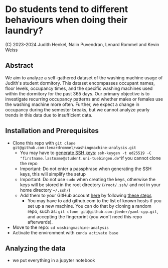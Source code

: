 # Do students tend to different behaviours when doing their laundry?
(C) 2023-2024 Judith Henkel, Nalin Puvendran, Lenard Rommel and Kevin Weiss

## Abstract
We aim to analyze a self-gathered dataset of the washing machine usage of Judith's student dormitory.
This dataset encompasses occupant names, floor levels, occupancy times, and the specific washing machines used within the dormitory for the past 365 days. 
Our primary objective is to investigate recurring occupancy patterns and whether males or females use the washing machine more often. Further, we expect a change in occupancy during the semester breaks, but we cannot analyze yearly trends in this data due to insufficient data.

## Installation and Prerequisites
- Clone this repo with `git clone git@github.com:lenardrommel/washingmachine-analysis.git`
  - You may have to [generate SSH keys](https://kinsta.com/blog/generate-ssh-key/): `ssh-keygen -t ed25519 -C "firstname.lastname@student.uni-tuebingen.de"`if you cannot clone the repo
  - Important: Do not enter a passphrase when generating the SSH keys, this will simplify the setup
  - Important: Do not use `sudo` when creating the keys, otherwise the keys will be stored in the root directory (`/root/.ssh/` and not in your home directory `~/.ssh/`)
  - Add them to your GitHub account [here](https://github.com/settings/keys) by following [these steps](https://docs.github.com/en/authentication/connecting-to-github-with-ssh/adding-a-new-ssh-key-to-your-github-account)
    - You may have to add github.com to the list of known hosts if you set up a new machine. You can do that by cloning a random repo, such as: `git clone git@github.com:jbeder/yaml-cpp.git`, and accepting the fingerprint (you won't need this repo afterwards).
- Move to the repo: `cd washingmachine-analysis`
- Activate the environment with `conda activate base`

## Analyzing the data
- we put everything in a jupyter notebook
